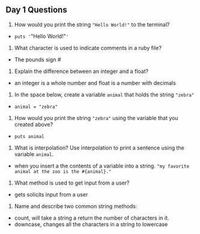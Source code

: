 ## Day 1 Questions

1. How would you print the string `"Hello World!"` to the terminal?

+ `puts '`"Hello World!"`'`

1. What character is used to indicate comments in a ruby file?

+ The pounds sign #

1. Explain the difference between an integer and a float?

+ an integer is a whole number and float is a number with decimals

1. In the space below, create a variable `animal` that holds the string `"zebra"`

+ `animal = "zebra"`

1. How would you print the string `"zebra"` using the variable that you created above?

+ `puts animal`

1. What is interpolation? Use interpolation to print a sentence using the variable `animal`.

+  when you insert a the contents of a variable into a string. `"my favorite animal at the zoo is the #{animal}."`

1. What method is used to get input from a user?

+ gets solicits input from a user

1. Name and describe two common string methods:

+ count, will take a string a return the number of characters in it.
+ downcase, changes all the characters in a string to lowercase
